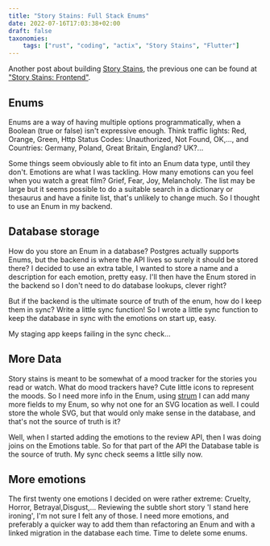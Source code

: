 ```yaml
---
title: "Story Stains: Full Stack Enums"
date: 2022-07-16T17:03:38+02:00
draft: false
taxonomies:
    tags: ["rust", "coding", "actix", "Story Stains", "Flutter"]
---
```


Another post about building [Story Stains](https://github.com/jacomago/storystains), the previous one can be found at ["Story Stains: Frontend"](@/archive/2022/20220708-story_stains_frontend/index.md).

## Enums

Enums are a way of having multiple options programmatically, when a Boolean (true or false) isn't expressive enough. Think traffic lights: Red, Orange, Green, Http Status Codes: Unauthorized, Not Found, OK,..., and Countries: Germany, Poland, Great Britain, England? UK?...

Some things seem obviously able to fit into an Enum data type, until they don't. Emotions are what I was tackling. How many emotions can you feel when you watch a great film? Grief, Fear, Joy, Melancholy. The list may be large but it seems possible to do a suitable search in a dictionary or thesaurus and have a finite list, that's unlikely to change much. So I thought to use an Enum in my backend.

## Database storage

How do you store an Enum in a database? Postgres actually supports Enums, but the backend is where the API lives so surely it should be stored there? I decided to use an extra table, I wanted to store a name and a description for each emotion, pretty easy. I'll then have the Enum stored in the backend so I don't need to do database lookups, clever right?

But if the backend is the ultimate source of truth of the enum, how do I keep them in sync? Write a little sync function! So I wrote a little sync function to keep the database in sync with the emotions on start up, easy.

My staging app keeps failing in the sync check... 

## More Data

Story stains is meant to be somewhat of a mood tracker for the stories you read or watch. What do mood trackers have? Cute little icons to represent the moods. So I need more info in the Enum, using [strum](https://crates.io/crates/strum) I can add many more fields to my Enum, so why not one for an SVG location as well. I could store the whole SVG, but that would only make sense in the database, and that's not the source of truth is it?

Well, when I started adding the emotions to the review API, then I was doing joins on the Emotions table. So for that part of the API the Database table is the source of truth. My sync check seems a little silly now. 

## More emotions

The first twenty one emotions I decided on were rather extreme: Cruelty, Horror, Betrayal,Disgust,... Reviewing the subtle short story 'I stand here ironing', I'm not sure I felt any of those. I need more emotions, and preferably a quicker way to add them than refactoring an Enum and with a linked migration in the database each time. Time to delete some enums.
